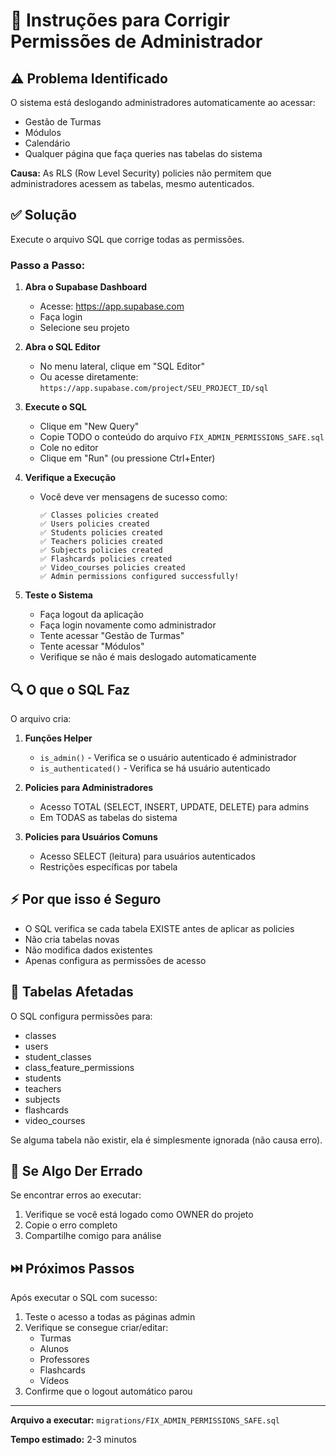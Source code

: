 # 🔧 Instruções para Corrigir Permissões de Administrador

## ⚠️ Problema Identificado

O sistema está deslogando administradores automaticamente ao acessar:
- Gestão de Turmas
- Módulos
- Calendário
- Qualquer página que faça queries nas tabelas do sistema

**Causa:** As RLS (Row Level Security) policies não permitem que administradores acessem as tabelas, mesmo autenticados.

## ✅ Solução

Execute o arquivo SQL que corrige todas as permissões.

### Passo a Passo:

1. **Abra o Supabase Dashboard**
   - Acesse: https://app.supabase.com
   - Faça login
   - Selecione seu projeto

2. **Abra o SQL Editor**
   - No menu lateral, clique em "SQL Editor"
   - Ou acesse diretamente: `https://app.supabase.com/project/SEU_PROJECT_ID/sql`

3. **Execute o SQL**
   - Clique em "New Query"
   - Copie TODO o conteúdo do arquivo `FIX_ADMIN_PERMISSIONS_SAFE.sql`
   - Cole no editor
   - Clique em "Run" (ou pressione Ctrl+Enter)

4. **Verifique a Execução**
   - Você deve ver mensagens de sucesso como:
     ```
     ✅ Classes policies created
     ✅ Users policies created
     ✅ Students policies created
     ✅ Teachers policies created
     ✅ Subjects policies created
     ✅ Flashcards policies created
     ✅ Video_courses policies created
     ✅ Admin permissions configured successfully!
     ```

5. **Teste o Sistema**
   - Faça logout da aplicação
   - Faça login novamente como administrador
   - Tente acessar "Gestão de Turmas"
   - Tente acessar "Módulos"
   - Verifique se não é mais deslogado automaticamente

## 🔍 O que o SQL Faz

O arquivo cria:

1. **Funções Helper**
   - `is_admin()` - Verifica se o usuário autenticado é administrador
   - `is_authenticated()` - Verifica se há usuário autenticado

2. **Policies para Administradores**
   - Acesso TOTAL (SELECT, INSERT, UPDATE, DELETE) para admins
   - Em TODAS as tabelas do sistema

3. **Policies para Usuários Comuns**
   - Acesso SELECT (leitura) para usuários autenticados
   - Restrições específicas por tabela

## ⚡ Por que isso é Seguro

- O SQL verifica se cada tabela EXISTE antes de aplicar as policies
- Não cria tabelas novas
- Não modifica dados existentes
- Apenas configura as permissões de acesso

## 📝 Tabelas Afetadas

O SQL configura permissões para:
- classes
- users
- student_classes
- class_feature_permissions
- students
- teachers
- subjects
- flashcards
- video_courses

Se alguma tabela não existir, ela é simplesmente ignorada (não causa erro).

## 🐛 Se Algo Der Errado

Se encontrar erros ao executar:

1. Verifique se você está logado como OWNER do projeto
2. Copie o erro completo
3. Compartilhe comigo para análise

## ⏭️ Próximos Passos

Após executar o SQL com sucesso:

1. Teste o acesso a todas as páginas admin
2. Verifique se consegue criar/editar:
   - Turmas
   - Alunos
   - Professores
   - Flashcards
   - Vídeos
3. Confirme que o logout automático parou

---

**Arquivo a executar:** `migrations/FIX_ADMIN_PERMISSIONS_SAFE.sql`

**Tempo estimado:** 2-3 minutos
